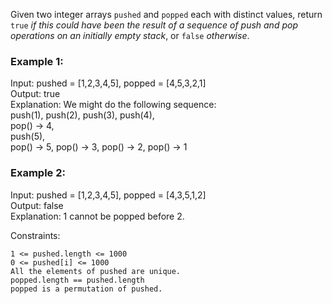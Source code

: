 Given two integer arrays `pushed` and `popped` each with distinct values, return `true` _if this could have been the result of a sequence of push and pop operations on an initially empty stack_, or `false` _otherwise_.

### Example 1:

Input: pushed = [1,2,3,4,5], popped = [4,5,3,2,1]  
Output: true  
Explanation: We might do the following sequence:  
push(1), push(2), push(3), push(4),  
pop() -> 4,  
push(5),  
pop() -> 5, pop() -> 3, pop() -> 2, pop() -> 1

### Example 2:

Input: pushed = [1,2,3,4,5], popped = [4,3,5,1,2]   
Output: false   
Explanation: 1 cannot be popped before 2.  

Constraints:

    1 <= pushed.length <= 1000
    0 <= pushed[i] <= 1000
    All the elements of pushed are unique.
    popped.length == pushed.length
    popped is a permutation of pushed.
 